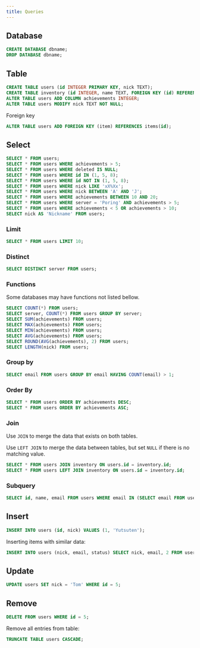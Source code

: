 ```yaml
---
title: Queries
---
```


## Database

```sql
CREATE DATABASE dbname;
DROP DATABASE dbname;
```

## Table

```sql
CREATE TABLE users (id INTEGER PRIMARY KEY, nick TEXT);
CREATE TABLE inventory (id INTEGER, name TEXT, FOREIGN KEY (id) REFERENCES users(id));
ALTER TABLE users ADD COLUMN achievements INTEGER;
ALTER TABLE users MODIFY nick TEXT NOT NULL;
```

Foreign key

```sql
ALTER TABLE users ADD FOREIGN KEY (item) REFERENCES items(id);
```

## Select

```sql
SELECT * FROM users;
SELECT * FROM users WHERE achievements > 5;
SELECT * FROM users WHERE deleted IS NULL;
SELECT * FROM users WHERE id IN (1, 5, 8);
SELECT * FROM users WHERE id NOT IN (1, 5, 8);
SELECT * FROM users WHERE nick LIKE 'xX%Xx';
SELECT * FROM users WHERE nick BETWEEN 'A' AND 'J';
SELECT * FROM users WHERE achievements BETWEEN 10 AND 20;
SELECT * FROM users WHERE server = 'Poring' AND achievements > 5;
SELECT * FROM users WHERE achievements < 5 OR achievements > 10;
SELECT nick AS 'Nickname' FROM users;
```

### Limit

```sql
SELECT * FROM users LIMIT 10;
```

### Distinct

```sql
SELECT DISTINCT server FROM users;
```

### Functions

Some databases may have functions not listed bellow.

```sql
SELECT COUNT(*) FROM users;
SELECT server, COUNT(*) FROM users GROUP BY server;
SELECT SUM(achievements) FROM users;
SELECT MAX(achievements) FROM users;
SELECT MIN(achievements) FROM users;
SELECT AVG(achievements) FROM users;
SELECT ROUND(AVG(achievements), 2) FROM users;
SELECT LENGTH(nick) FROM users;
```

### Group by

```sql
SELECT email FROM users GROUP BY email HAVING COUNT(email) > 1;
```

### Order By

```sql
SELECT * FROM users ORDER BY achievements DESC;
SELECT * FROM users ORDER BY achievements ASC;
```

### Join

Use `JOIN` to merge the data that exists on both tables.

Use `LEFT JOIN` to merge the data between tables, but set `NULL` if there is no matching value.

```sql
SELECT * FROM users JOIN inventory ON users.id = inventory.id;
SELECT * FROM users LEFT JOIN inventory ON users.id = inventory.id;
```

### Subquery

```sql
SELECT id, name, email FROM users WHERE email IN (SELECT email FROM users GROUP BY email HAVING COUNT(email) > 1)
```

## Insert

```sql
INSERT INTO users (id, nick) VALUES (1, 'Yutsuten');
```

Inserting items with similar data:

```sql
INSERT INTO users (nick, email, status) SELECT nick, email, 2 FROM users WHERE status = 1;
```

## Update

```sql
UPDATE users SET nick = 'Tom' WHERE id = 5;
```

## Remove

```sql
DELETE FROM users WHERE id = 5;
```

Remove all entries from table:

```sql
TRUNCATE TABLE users CASCADE;
```
